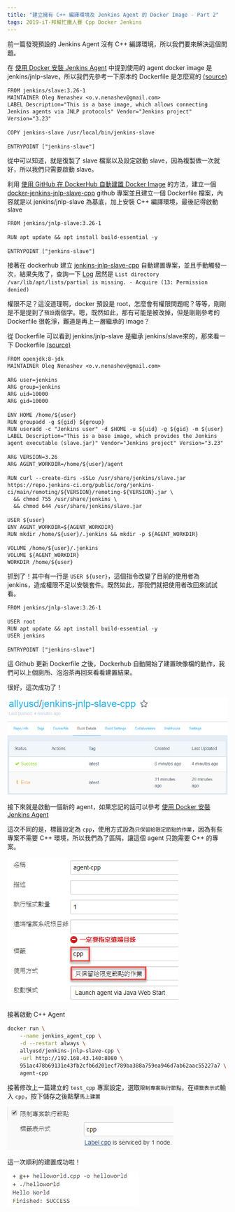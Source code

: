 ```yaml
---
title: "建立擁有 C++ 編譯環境及 Jenkins Agent 的 Docker Image - Part 2"
tags: 2019-iT-邦幫忙鐵人賽 Cpp Docker Jenkins
---
```


前一篇發現預設的 Jenkins Agent 沒有 C++ 編譯環境，所以我們要來解決這個問題。

在 [使用 Docker 安裝 Jenkins Agent](https://twblog.hongjianching.com/2018/10/10/install-jenkins-agent-with-docker/) 中提到使用的 agent docker image 是 jenkins/jnlp-slave，所以我們先參考一下原本的 Dockerfile 是怎麼寫的 [(source)](https://github.com/jenkinsci/docker-jnlp-slave/blob/3.26-1/Dockerfile)

```
FROM jenkins/slave:3.26-1
MAINTAINER Oleg Nenashev <o.v.nenashev@gmail.com>
LABEL Description="This is a base image, which allows connecting Jenkins agents via JNLP protocols" Vendor="Jenkins project" Version="3.23"

COPY jenkins-slave /usr/local/bin/jenkins-slave

ENTRYPOINT ["jenkins-slave"]
```
從中可以知道，就是復製了 slave 檔案以及設定啟動 slave，因為複製做一次就好，所以我們只需要啟動 slave。

利用 [使用 GitHub 在 DockerHub 自動建置 Docker Image](https://twblog.hongjianching.com/2018/10/08/create-dockerhub-automated-build/) 的方法，建立一個 [docker-jenkins-jnlp-slave-cpp](https://github.com/allyusd/docker-jenkins-jnlp-slave-cpp) github 專案並且建立一個 Dockerfile 檔案，內容就是以 jenkins/jnlp-slave 為基底，加上安裝 C++ 編譯環境，最後記得啟動 slave

```
FROM jenkins/jnlp-slave:3.26-1

RUN apt update && apt install build-essential -y

ENTRYPOINT ["jenkins-slave"]
```

接著在 dockerhub 建立 [jenkins-jnlp-slave-cpp](https://hub.docker.com/r/allyusd/jenkins-jnlp-slave-cpp/) 自動建置專案，並且手動觸發一次，結果失敗了，查詢一下 [Log](https://hub.docker.com/r/allyusd/jenkins-jnlp-slave-cpp/builds/baavigxpyfscewc3e63nbvh/) 居然是 `List directory /var/lib/apt/lists/partial is missing. - Acquire (13: Permission denied)`

權限不足？這沒道理啊，docker 預設是 root，怎麼會有權限問題呢？等等，剛剛是不是提到了`預設`兩個字。嗯，既然如此，那有可能是被改掉，但是剛剛參考的 Dockerfile 很乾淨，難道是再上一層繼承的 image？

從 Dockerfile 可以看到 jenkins/jnlp-slave 是繼承 jenkins/slave來的，那來看一下 Dockerfile [(source)](https://github.com/jenkinsci/docker-slave/blob/3.26-1/Dockerfile)

```
FROM openjdk:8-jdk
MAINTAINER Oleg Nenashev <o.v.nenashev@gmail.com>

ARG user=jenkins
ARG group=jenkins
ARG uid=10000
ARG gid=10000

ENV HOME /home/${user}
RUN groupadd -g ${gid} ${group}
RUN useradd -c "Jenkins user" -d $HOME -u ${uid} -g ${gid} -m ${user}
LABEL Description="This is a base image, which provides the Jenkins agent executable (slave.jar)" Vendor="Jenkins project" Version="3.23"

ARG VERSION=3.26
ARG AGENT_WORKDIR=/home/${user}/agent

RUN curl --create-dirs -sSLo /usr/share/jenkins/slave.jar https://repo.jenkins-ci.org/public/org/jenkins-ci/main/remoting/${VERSION}/remoting-${VERSION}.jar \
  && chmod 755 /usr/share/jenkins \
  && chmod 644 /usr/share/jenkins/slave.jar

USER ${user}
ENV AGENT_WORKDIR=${AGENT_WORKDIR}
RUN mkdir /home/${user}/.jenkins && mkdir -p ${AGENT_WORKDIR}

VOLUME /home/${user}/.jenkins
VOLUME ${AGENT_WORKDIR}
WORKDIR /home/${user}
```

抓到了！其中有一行是 `USER ${user}`，這個指令改變了目前的使用者為 jenkins，造成權限不足以安裝套件。既然如此，那我們就把使用者改回來試試看。

```
FROM jenkins/jnlp-slave:3.26-1

USER root
RUN apt update && apt install build-essential -y
USER jenkins

ENTRYPOINT ["jenkins-slave"]
```

這 Github 更新 Dockerfile 之後，Dockerhub 自動開始了建置映像檔的動作，我們可以上個廁所、泡泡茶再回來看看建置結果。

很好，這次成功了！

![](/assets/images/2018-10-13-create-cpp-compiler-with-jenkins-agent-docker-image-part-2/2018-10-13_21-07-50.png)

接下來就是啟動一個新的 agent，如果忘記的話可以參考 [使用 Docker 安裝 Jenkins Agent](https://twblog.hongjianching.com/2018/10/10/install-jenkins-agent-with-docker/)

這次不同的是，標籤設定為 `cpp`，使用方式設為`只保留給限定節點的作業`，因為有些專案不需要 C++ 環境，所以我們為了區隔，讓這個 agent 只跑需要 C++ 的專案。

![](/assets/images/2018-10-13-create-cpp-compiler-with-jenkins-agent-docker-image-part-2/2018-10-13_21-10-33.png)

接著啟動 C++ Agent

```bash
docker run \
    --name jenkins_agent_cpp \
    -d --restart always \
    allyusd/jenkins-jnlp-slave-cpp \
    -url http://192.168.43.140:8080 \
    951ac478b69131e43fb2cfb6d201ecf789ba388a759ea946d7ab62aac55227a7 \
    agent-cpp
```

接著修改上一篇建立的 `test_cpp` 專案設定，選取`限制專案執行節點`，在`標籤表示式`輸入 `cpp`，按下儲存之後點擊`馬上建置`

![](/assets/images/2018-10-13-create-cpp-compiler-with-jenkins-agent-docker-image-part-2/2018-10-13_22-28-48.png)

這一次順利的建置成功啦！

![](/assets/images/2018-10-13-create-cpp-compiler-with-jenkins-agent-docker-image-part-2/2018-10-13_22-31-40.png)

